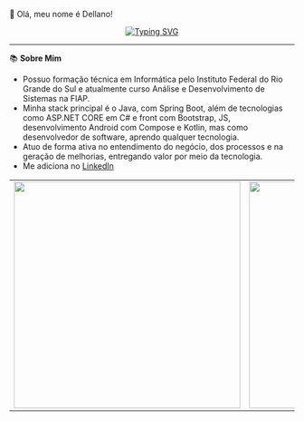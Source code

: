 👋 Olá, meu nome é Dellano!

<p align="center">
  <a href="https://git.io/typing-svg">
    <img src="https://readme-typing-svg.demolab.com?font=Fira+Code&weight=700&duration=2500&pause=1000&color=4CFF97&width=435&lines=E+a%C3%AD+Dev+%F0%9F%91%A8%E2%80%8D%F0%9F%92%BB+Meu+nome+%C3%A9+Richard+%F0%9F%91%8B%F0%9F%8F%BC+;Sou+Desenvolvedor+Fullstack;%C3%89+um+prazer+ter+voc%C3%AA+em+meu+perfil!!" alt="Typing SVG">
  </a>
</p>
<hr/>

📚 **Sobre Mim**

- Possuo formação técnica em Informática pelo Instituto Federal do Rio Grande do Sul e atualmente curso Análise e Desenvolvimento de Sistemas na FIAP.
- Minha stack principal é o Java, com Spring Boot, além de tecnologias como ASP.NET CORE em C# e front com Bootstrap, JS, desenvolvimento Android com Compose e Kotlin, mas como desenvolvedor de software, aprendo qualquer tecnologia.
- Atuo de forma ativa no entendimento do negócio, dos processos e na geração de melhorias, entregando valor por meio da tecnologia.
- Me adiciona no [LinkedIn](https://www.linkedin.com/in/maurizio-dellano)

<div align="center">
  <table>
    <tr>
      <td>
        <img src="https://github-readme-stats.vercel.app/api?username=Dellano23&theme=radical&include_all_commits=true&count_private=true&show_icons=true" width="400"/>
      </td>
      <td>
        <img src="https://github-readme-stats.vercel.app/api/top-langs/?username=Dellano23&theme=radical&layout=compact" width="400"/>
      </td>
    </tr>
  </table>
</div>


